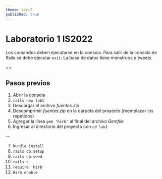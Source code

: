 ```yaml
---
theme: serif
published: true
---
```


# Laboratorio 1 IS2022

Los comandos deben ejecutarse en la consola.
Para salir de la consola de Rails se debe ejecutar `exit`.
La base de datos tiene monstruos y tweets.

==

## Pasos previos

1. Abrir la consola
2. `rails new lab1`
3. Descargar el archivo _fuentes.zip_
4. Descomprimir _fuentes.zip_ en la carpeta del proyecto (reemplazar los repetidos)
5. Agregar la línea `gem 'hirb'` al final del archivo _Gemfile_
6. Ingresar al directorio del proyecto con `cd lab1`

--

7. `bundle install`
8. `rails db:setup`
9. `rails db:seed`
10. `rails c`
11. `require 'hirb'`
12. `Hirb.enable`
